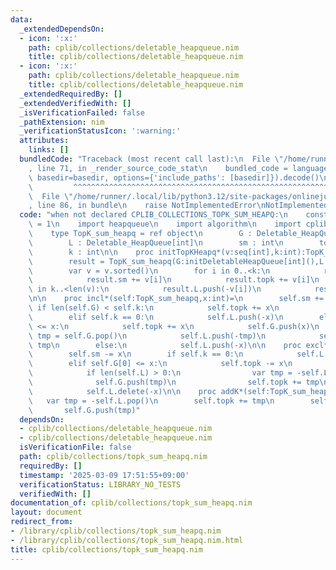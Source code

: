 ```yaml
---
data:
  _extendedDependsOn:
  - icon: ':x:'
    path: cplib/collections/deletable_heapqueue.nim
    title: cplib/collections/deletable_heapqueue.nim
  - icon: ':x:'
    path: cplib/collections/deletable_heapqueue.nim
    title: cplib/collections/deletable_heapqueue.nim
  _extendedRequiredBy: []
  _extendedVerifiedWith: []
  _isVerificationFailed: false
  _pathExtension: nim
  _verificationStatusIcon: ':warning:'
  attributes:
    links: []
  bundledCode: "Traceback (most recent call last):\n  File \"/home/runner/.local/lib/python3.12/site-packages/onlinejudge_verify/documentation/build.py\"\
    , line 71, in _render_source_code_stat\n    bundled_code = language.bundle(stat.path,\
    \ basedir=basedir, options={'include_paths': [basedir]}).decode()\n          \
    \         ^^^^^^^^^^^^^^^^^^^^^^^^^^^^^^^^^^^^^^^^^^^^^^^^^^^^^^^^^^^^^^^^^^^^^^^^^^^^^^^^^\n\
    \  File \"/home/runner/.local/lib/python3.12/site-packages/onlinejudge_verify/languages/nim.py\"\
    , line 86, in bundle\n    raise NotImplementedError\nNotImplementedError\n"
  code: "when not declared CPLIB_COLLECTIONS_TOPK_SUM_HEAPQ:\n    const CPLIB_COLLECTIONS_TOPK_SUM_HEAPQ*\
    \ = 1\n    import heapqueue\n    import algorithm\n    import cplib/collections/deletable_heapqueue\n\
    \    type TopK_sum_heapq = ref object\n        G : Deletable_HeapQueue[int]\n\
    \        L : Deletable_HeapQueue[int]\n        sm : int\n        topk : int\n\
    \        k : int\n\n    proc initTopKHeapq*(v:seq[int],k:int):TopK_sum_heapq=\n\
    \        result = TopK_sum_heapq(G:initDeletableHeapQueue[int](),L:initDeletableHeapQueue[int](),sm:0,topk:0,k:k)\n\
    \        var v = v.sorted()\n        for i in 0..<k:\n            result.G.push(v[i])\n\
    \            result.sm += v[i]\n            result.topk += v[i]\n        for i\
    \ in k..<len(v):\n            result.L.push(-v[i])\n            result.sm += v[i]\n\
    \n\n    proc incl*(self:TopK_sum_heapq,x:int)=\n        self.sm += x\n       \
    \ if len(self.G) < self.k:\n            self.topk += x\n            self.G.push(x)\n\
    \        elif self.k == 0:\n            self.L.push(-x)\n        elif self.G[0]\
    \ <= x:\n            self.topk += x\n            self.G.push(x)\n            var\
    \ tmp = self.G.pop()\n            self.L.push(-tmp)\n            self.topk -=\
    \ tmp\n        else:\n            self.L.push(-x)\n\n    proc excl*(self:TopK_sum_heapq,x:int)=\n\
    \        self.sm -= x\n        if self.k == 0:\n            self.L.delete(-x)\n\
    \        elif self.G[0] <= x:\n            self.topk -= x\n            self.G.delete(x)\n\
    \            if len(self.L) > 0:\n                var tmp = -self.L.pop()\n  \
    \              self.G.push(tmp)\n                self.topk += tmp\n        else:\n\
    \            self.L.delete(-x)\n\n    proc addK*(self:TopK_sum_heapq)=\n     \
    \   var tmp = -self.L.pop()\n        self.topk += tmp\n        self.k += 1\n \
    \       self.G.push(tmp)"
  dependsOn:
  - cplib/collections/deletable_heapqueue.nim
  - cplib/collections/deletable_heapqueue.nim
  isVerificationFile: false
  path: cplib/collections/topk_sum_heapq.nim
  requiredBy: []
  timestamp: '2025-03-09 17:51:55+09:00'
  verificationStatus: LIBRARY_NO_TESTS
  verifiedWith: []
documentation_of: cplib/collections/topk_sum_heapq.nim
layout: document
redirect_from:
- /library/cplib/collections/topk_sum_heapq.nim
- /library/cplib/collections/topk_sum_heapq.nim.html
title: cplib/collections/topk_sum_heapq.nim
---
```

